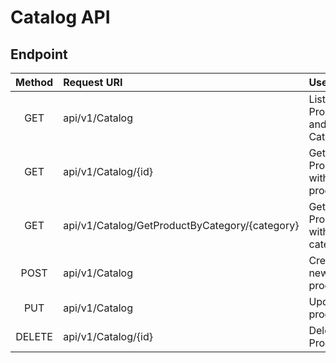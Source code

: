 ﻿# Catalog API

## Endpoint

| Method | Request URI                                    | Use Case                        |
| :----: | :--------------------------------------------- | :------------------------------ |
|  GET   | api/v1/Catalog                                 | Listing Products and Categories |
|  GET   | api/v1/Catalog/{id}                            | Get Product with product id     |
|  GET   | api/v1/Catalog/GetProductByCategory/{category} | Get Products with category      |
|  POST  | api/v1/Catalog                                 | Create new product              |
|  PUT   | api/v1/Catalog                                 | Update product                  |
| DELETE | api/v1/Catalog/{id}                            | Delete Product                  |